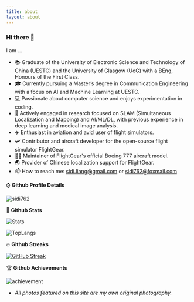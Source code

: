 ```yaml
---
title: about
layout: about
---
```

### Hi there 👋

<!--
**sidi762/sidi762** is a ✨ _special_ ✨ repository because its `README.md` (this file) appears on your GitHub profile.

Here are some ideas to get you started:

- 🔭 I’m currently working on ...
- 🌱 I’m currently learning ...
- 👯 I’m looking to collaborate on ...
- 🤔 I’m looking for help with ...
- 💬 Ask me about ...
- 📫 How to reach me: ...
- 😄 Pronouns: ...
- ⚡ Fun fact: ...
-->

I am ...      
* 📚 Graduate of the University of Electronic Science and Technology of China (UESTC) and the University of Glasgow (UoG) with a BEng, Honours of the First Class.
* 🎓 Currently pursuing a Master’s degree in Communication Engineering with a focus on AI and Machine Learning at UESTC.
* 💻 Passionate about computer science and enjoys experimentation in coding.
* 🤖 Actively engaged in research focused on SLAM (Simultaneous Localization and Mapping) and AI/ML/DL, with previous experience in deep learning and medical image analysis.
* ✈️ Enthusiast in aviation and avid user of flight simulators.
* 🛩️ Contributor and aircraft developer for the open-source flight simulator FlightGear.
* 👨‍💻  Maintainer of FlightGear's official Boeing 777 aircraft model.
* 🌏 Provider of Chinese localization support for FlightGear.
* 📫 How to reach me: sidi.liang@gmail.com or sidi762@foxmail.com

⌚ __Github Profile Details__

![sidi762](https://github-profile-summary-cards.vercel.app/api/cards/profile-details?username=sidi762&theme=nord_bright)

👻 __Github Stats__

![Stats](https://github-readme-stats.vercel.app/api?username=sidi762&show_icons=true&count_private=true&theme=swift)

![TopLangs](https://github-readme-stats.vercel.app/api/top-langs?username=sidi762&layout=compact&show_icons=true&theme=swift)

🔥 __Github Streaks__

[![GitHub Streak](https://github-readme-streak-stats.herokuapp.com?user=sidi762&theme=graywhite&hide_border=true&date_format=M%20j%5B%2C%20Y%5D&background=F4F4F4)](https://git.io/streak-stats)

🏆 __Github Achievements__

![achievement](https://github-profile-trophy.vercel.app/?username=sidi762&margin-w=5&theme=solarized-light)


* *All photos featured on this site are my own original photography.*